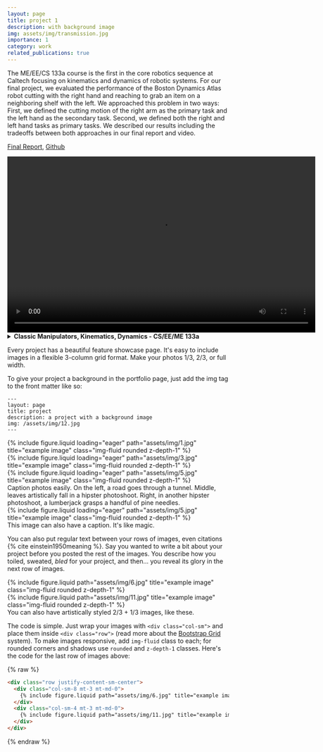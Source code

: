 ```yaml
---
layout: page
title: project 1
description: with background image
img: assets/img/transmission.jpg
importance: 1
category: work
related_publications: true
---
```


The ME/EE/CS 133a course is the first in the core robotics sequence at Caltech focusing on kinematics and dynamics of robotic systems. 
For our final project, we evaluated the performance of the Boston Dynamics Atlas robot cutting with the right hand and reaching 
to grab an item on a neighboring shelf with the left. We approached this problem in two ways: First, we defined the cutting motion of the 
right arm as the primary task and the left hand as the secondary task. Second, we defined both the right 
and left hand tasks as primary tasks. We described our results including the tradeoffs between both approaches in our final report and video.

 <a href="/files/ME133a_FinalProject.pdf" target="_blank">Final Report</a>,
<a href="https://github.com/avi-patel1/ME133a" target="_blank">Github</a>

<video width="700" height="400" controls>
<source src="/images/133a_final.mp4" type="video/mp4"></video>

<details>
<summary><b> Classic Manipulators, Kinematics, Dynamics - CS/EE/ME 133a </b>
    </summary>
    <p>
        <p> </p>
        <p>
        The ME/EE/CS 133a course is the first in the core robotics sequence at Caltech focusing on kinematics and dynamics of robotic systems. 
        For our final project, we evaluated the performance of the Boston Dynamics Atlas robot cutting with the right hand and reaching 
        to grab an item on a neighboring shelf with the left. We approached this problem in two ways: First, we defined the cutting motion of the 
        right arm as the primary task and the left hand as the secondary task. Second, we defined both the right 
        and left hand tasks as primary tasks. We described our results including the tradeoffs between both approaches 
        in our final report and video.
        </p>
        <p>Links to project: 
           <a href="/files/ME133a_FinalProject.pdf" target="_blank">Final Report</a>,
           <a href="https://github.com/avi-patel1/ME133a" target="_blank">Github</a>

        </p>  
        Below is a demonstration of our final project.
        </p>
        <video width="700" height="400" controls>
            <source src="/images/133a_final.mp4" type="video/mp4"></video>
</details>

Every project has a beautiful feature showcase page.
It's easy to include images in a flexible 3-column grid format.
Make your photos 1/3, 2/3, or full width.

To give your project a background in the portfolio page, just add the img tag to the front matter like so:

    ---
    layout: page
    title: project
    description: a project with a background image
    img: /assets/img/12.jpg
    ---

<div class="row">
    <div class="col-sm mt-3 mt-md-0">
        {% include figure.liquid loading="eager" path="assets/img/1.jpg" title="example image" class="img-fluid rounded z-depth-1" %}
    </div>
    <div class="col-sm mt-3 mt-md-0">
        {% include figure.liquid loading="eager" path="assets/img/3.jpg" title="example image" class="img-fluid rounded z-depth-1" %}
    </div>
    <div class="col-sm mt-3 mt-md-0">
        {% include figure.liquid loading="eager" path="assets/img/5.jpg" title="example image" class="img-fluid rounded z-depth-1" %}
    </div>
</div>
<div class="caption">
    Caption photos easily. On the left, a road goes through a tunnel. Middle, leaves artistically fall in a hipster photoshoot. Right, in another hipster photoshoot, a lumberjack grasps a handful of pine needles.
</div>
<div class="row">
    <div class="col-sm mt-3 mt-md-0">
        {% include figure.liquid loading="eager" path="assets/img/5.jpg" title="example image" class="img-fluid rounded z-depth-1" %}
    </div>
</div>
<div class="caption">
    This image can also have a caption. It's like magic.
</div>

You can also put regular text between your rows of images, even citations {% cite einstein1950meaning %}.
Say you wanted to write a bit about your project before you posted the rest of the images.
You describe how you toiled, sweated, _bled_ for your project, and then... you reveal its glory in the next row of images.

<div class="row justify-content-sm-center">
    <div class="col-sm-8 mt-3 mt-md-0">
        {% include figure.liquid path="assets/img/6.jpg" title="example image" class="img-fluid rounded z-depth-1" %}
    </div>
    <div class="col-sm-4 mt-3 mt-md-0">
        {% include figure.liquid path="assets/img/11.jpg" title="example image" class="img-fluid rounded z-depth-1" %}
    </div>
</div>
<div class="caption">
    You can also have artistically styled 2/3 + 1/3 images, like these.
</div>

The code is simple.
Just wrap your images with `<div class="col-sm">` and place them inside `<div class="row">` (read more about the <a href="https://getbootstrap.com/docs/4.4/layout/grid/">Bootstrap Grid</a> system).
To make images responsive, add `img-fluid` class to each; for rounded corners and shadows use `rounded` and `z-depth-1` classes.
Here's the code for the last row of images above:

{% raw %}

```html
<div class="row justify-content-sm-center">
  <div class="col-sm-8 mt-3 mt-md-0">
    {% include figure.liquid path="assets/img/6.jpg" title="example image" class="img-fluid rounded z-depth-1" %}
  </div>
  <div class="col-sm-4 mt-3 mt-md-0">
    {% include figure.liquid path="assets/img/11.jpg" title="example image" class="img-fluid rounded z-depth-1" %}
  </div>
</div>
```

{% endraw %}
